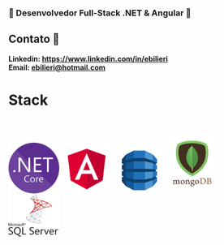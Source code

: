 ### 👋 Desenvolvedor Full-Stack .NET & Angular 👋

## Contato 💬
**Linkedin: https://www.linkedin.com/in/ebilieri**
<br>
**Email:    ebilieri@hotmail.com**

# Stack
<br>
<p align="left">
  <img src="https://github.com/ebilieri/ebilieri/blob/main/assets/NET_Core_Logo.svg" width="100" title=".Net Core">
  <img src="https://github.com/ebilieri/ebilieri/blob/main/assets/Angular.png" width="100" title="Angular">
  <img src="https://github.com/ebilieri/ebilieri/blob/main/assets/DynamoDB.png" width="100" title="DynamoDB">
  <img src="https://github.com/ebilieri/ebilieri/blob/main/assets/mongodb-logo.png" width="100" title="MongoDB">
  <img src="https://github.com/ebilieri/ebilieri/blob/main/assets/ms-sql-server.png" width="100" title="Microsoft SQL Server">
</p>

<br>
<!--
**ebilieri/ebilieri** is a ✨ _special_ ✨ repository because its `README.md` (this file) appears on your GitHub profile.

Here are some ideas to get you started:

- 🔭 I’m currently working on ...
- 🌱 I’m currently learning ...
- 👯 I’m looking to collaborate on ...
- 🤔 I’m looking for help with ...
- 💬 Ask me about ...
- 📫 How to reach me: ...
- 😄 Pronouns: ...
- ⚡ Fun fact: ...
-->
